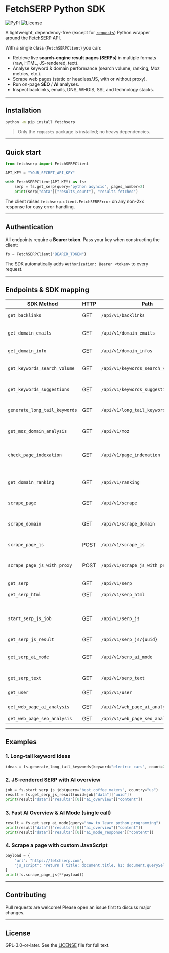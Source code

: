 # FetchSERP Python SDK

![PyPI](https://img.shields.io/pypi/v/fetchserp?color=blue)
![License](https://img.shields.io/badge/license-GPL%20v3-brightgreen)

A lightweight, dependency-free (except for [`requests`](https://pypi.org/project/requests/)) Python wrapper around the [FetchSERP](https://fetchserp.com) API.

With a single class (`FetchSERPClient`) you can:

* Retrieve live **search-engine result pages (SERPs)** in multiple formats (raw, HTML, JS-rendered, text).
* Analyse keyword & domain performance (search volume, ranking, Moz metrics, etc.).
* Scrape web pages (static or headless/JS, with or without proxy).
* Run on-page **SEO** / **AI** analyses.
* Inspect backlinks, emails, DNS, WHOIS, SSL and technology stacks.

---
## Installation

```bash
python -m pip install fetchserp
```

> Only the `requests` package is installed; no heavy dependencies.

---
## Quick start

```python
from fetchserp import FetchSERPClient

API_KEY = "YOUR_SECRET_API_KEY"

with FetchSERPClient(API_KEY) as fs:
    serp = fs.get_serp(query="python asyncio", pages_number=2)
    print(serp["data"]["results_count"], "results fetched")
```

The client raises `fetchserp.client.FetchSERPError` on any non-2xx response for easy error-handling.

---
## Authentication
All endpoints require a **Bearer token**. Pass your key when constructing the client:

```python
fs = FetchSERPClient("BEARER_TOKEN")
```

The SDK automatically adds `Authorization: Bearer <token>` to every request.

---
## Endpoints & SDK mapping

| SDK Method | HTTP | Path | Description |
|------------|------|------|-------------|
| `get_backlinks` | GET | `/api/v1/backlinks` | Backlinks for a domain |
| `get_domain_emails` | GET | `/api/v1/domain_emails` | Emails discovered on a domain |
| `get_domain_info` | GET | `/api/v1/domain_infos` | DNS, WHOIS, SSL & stack |
| `get_keywords_search_volume` | GET | `/api/v1/keywords_search_volume` | Google Ads search volume |
| `get_keywords_suggestions` | GET | `/api/v1/keywords_suggestions` | Keyword ideas by URL or seed list |
| `generate_long_tail_keywords` | GET | `/api/v1/long_tail_keywords_generator` | Long-tail keyword generator |
| `get_moz_domain_analysis` | GET | `/api/v1/moz` | Moz domain authority metrics |
| `check_page_indexation` | GET | `/api/v1/page_indexation` | Checks if a URL is indexed for a keyword |
| `get_domain_ranking` | GET | `/api/v1/ranking` | Ranking position of a domain for a keyword |
| `scrape_page` | GET | `/api/v1/scrape` | Static scrape (no JS) |
| `scrape_domain` | GET | `/api/v1/scrape_domain` | Crawl multiple pages of a domain |
| `scrape_page_js` | POST | `/api/v1/scrape_js` | Run custom JS & scrape |
| `scrape_page_js_with_proxy` | POST | `/api/v1/scrape_js_with_proxy` | JS scrape using residential proxy |
| `get_serp` | GET | `/api/v1/serp` | SERP (static) |
| `get_serp_html` | GET | `/api/v1/serp_html` | SERP with full HTML |
| `start_serp_js_job` | GET | `/api/v1/serp_js` | Launch JS-rendered SERP job (returns UUID) |
| `get_serp_js_result` | GET | `/api/v1/serp_js/{uuid}` | Poll job result |
| `get_serp_ai_mode` | GET | `/api/v1/serp_ai_mode` | SERP with AI Overview & AI Mode (fast, <30s) |
| `get_serp_text` | GET | `/api/v1/serp_text` | SERP + extracted text |
| `get_user` | GET | `/api/v1/user` | Authenticated user & credits |
| `get_web_page_ai_analysis` | GET | `/api/v1/web_page_ai_analysis` | AI-powered page analysis |
| `get_web_page_seo_analysis` | GET | `/api/v1/web_page_seo_analysis` | Full SEO audit |

---
## Examples

### 1. Long-tail keyword ideas
```python
ideas = fs.generate_long_tail_keywords(keyword="electric cars", count=25)
```

### 2. JS-rendered SERP with AI overview
```python
job = fs.start_serp_js_job(query="best coffee makers", country="us")
result = fs.get_serp_js_result(uuid=job["data"]["uuid"])
print(result["data"]["results"][0]["ai_overview"]["content"])
```

### 3. Fast AI Overview & AI Mode (single call)
```python
result = fs.get_serp_ai_mode(query="how to learn python programming")
print(result["data"]["results"][0]["ai_overview"]["content"])
print(result["data"]["results"][0]["ai_mode_response"]["content"])
```

### 4. Scrape a page with custom JavaScript
```python
payload = {
    "url": "https://fetchserp.com",
    "js_script": "return { title: document.title, h1: document.querySelector('h1').innerText };"
}
print(fs.scrape_page_js(**payload))
```

---
## Contributing
Pull requests are welcome! Please open an issue first to discuss major changes.

---
## License

GPL-3.0-or-later. See the [LICENSE](https://www.gnu.org/licenses/gpl-3.0.html) file for full text. 